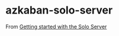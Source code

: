 azkaban-solo-server
===

From [Getting started with the Solo Server](https://azkaban.readthedocs.io/en/latest/getStarted.html#getting-started-with-the-solo-server)
